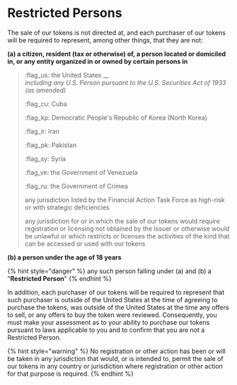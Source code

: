 # Restricted Persons

The sale of our tokens is not directed at, and each purchaser of our tokens will be required to represent, among other things, that they are not:&#x20;

**(a) a citizen, resident (tax or otherwise) of, a person located or domiciled in, or any entity organized in or owned by certain persons in**&#x20;

> :flag\_us: the United States __ \
> _including any U.S. Person pursuant to the U.S. Securities Act of 1933 (as amended)_
>
> :flag\_cu: Cuba
>
> :flag\_kp: Democratic People's Republic of Korea (North Korea)
>
> :flag\_ir: Iran
>
> :flag\_pk: Pakistan
>
> :flag\_sy: Syria
>
> :flag\_ve: the Government of Venezuela
>
> :flag\_ru: the Government of Crimea
>
> any jurisdiction listed by the Financial Action Task Force as high-risk or with strategic deficiencies
>
> any jurisdiction for or in which the sale of our tokens would require registration or licensing not obtained by the Issuer or otherwise would be unlawful or which restricts or licenses the activities of the kind that can be accessed or used with our tokens

**(b) a person under the age of 18 years**

{% hint style="danger" %}
any such person falling under (a) and (b) a "**Restricted Person**"
{% endhint %}

In addition, each purchaser of our tokens will be required to represent that such purchaser is outside of the United States at the time of agreeing to purchase the tokens, was outside of the United States at the time any offers to sell, or any offers to buy the token were reviewed. Consequently, you must make your assessment as to your ability to purchase our tokens pursuant to laws applicable to you and to confirm that you are not a Restricted Person.

{% hint style="warning" %}
No registration or other action has been or will be taken in any jurisdiction that would, or is intended to, permit the sale of our tokens in any country or jurisdiction where registration or other action for that purpose is required.
{% endhint %}
